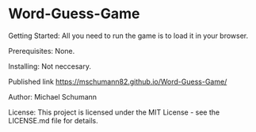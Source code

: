 # Word-Guess-Game

Getting Started: All you need to run the game is to load it in your browser.

Prerequisites: None.

Installing: Not neccesary.

Published link https://mschumann82.github.io/Word-Guess-Game/

Author: Michael Schumann

License: This project is licensed under the MIT License - see the LICENSE.md file for details.

